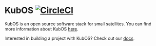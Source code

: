 KubOS
[![CircleCI](https://circleci.com/gh/kubostech/kubos.svg?style=svg)](https://circleci.com/gh/kubostech/kubos)
=========

KubOS is an open source software stack for small satellites. You can find more information about KubOS [here](http://kubos.co).

Interested in building a project with KubOS? Check out our [docs](http://docs.kubos.co).
